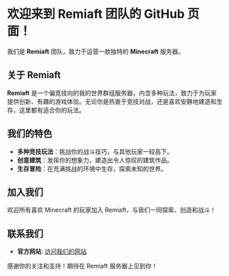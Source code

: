 # 欢迎来到 Remiaft 团队的 GitHub 页面！

我们是 **Remiaft** 团队，致力于运营一款独特的 **Minecraft** 服务器。

## 关于 Remiaft

**Remiaft** 是一个偏竞技向的我的世界群组服务器，内含多种玩法，致力于为玩家提供创新、有趣的游戏体验。无论你是热衷于竞技对战，还是喜欢安静地建造和生存，这里都有适合你的玩法。

## 我们的特色

- **多种竞技玩法**：挑战你的战斗技巧，与其他玩家一较高下。
- **创意建筑**：发挥你的想象力，建造出令人惊叹的建筑作品。
- **生存冒险**：在充满挑战的环境中生存，探索未知的世界。

## 加入我们

欢迎所有喜欢 Minecraft 的玩家加入 Remiaft，与我们一同探索、创造和战斗！

## 联系我们

- **官方网站**: [访问我们的网站](https://remiaft.nameyun.com)

感谢你的关注和支持！期待在 Remiaft 服务器上见到你！
